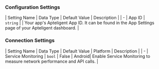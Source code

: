 

### Configuration Settings

| Setting Name |  Data Type    | Default Value  | Description |
| -
| App ID | `string` | <unset> | Your app's Apteligent App ID.  It can be found in the App Settings page of your Apteligent dashboard. |


### Connection Settings

| Setting Name |  Data Type    | Default Value | Platform | Description |
| -
| Service Monitoring | `bool` | False | Android| Enable Service Monitoring to measure network performance and API calls. |
